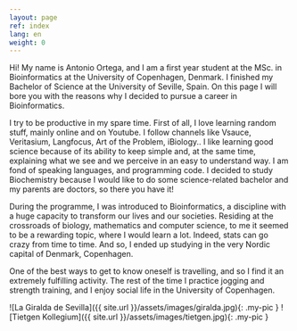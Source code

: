 ```yaml
---
layout: page
ref: index
lang: en
weight: 0
---
```


Hi! My name is Antonio Ortega, and I am a first year student at the MSc. in Bioinformatics at the University of Copenhagen, Denmark. I finished my Bachelor of Science at the University of Seville, Spain. On this page I will bore you with the reasons why I decided to pursue a career in Bioinformatics.

I try to be productive in my spare time. First of all, I love learning random stuff, mainly online and on Youtube. I follow channels like Vsauce, Veritasium, Langfocus, Art of the Problem, iBiology.. I like learning good science because of its ability to keep simple and, at the same time, explaining what we see and we perceive in an easy to understand way. I am fond of speaking languages, and programming code. I decided to study Biochemistry because I would like to do some science-related bachelor and my parents are doctors, so there you have it!

During the programme, I was introduced to Bioinformatics, a discipline with a huge capacity to transform our lives and our societies. Residing at the crossroads of biology, mathematics and computer science, to me it seemed to be a rewarding topic, where I would learn a lot. Indeed, stats can go crazy from time to time. And so, I ended up studying in the very Nordic capital of Denmark, Copenhagen.

 One of the best ways to get to know oneself is travelling, and so I find it an extremely fulfilling activity. The rest of the time I practice jogging and strength training, and I enjoy social life in the University of Copenhagen.


![La Giralda de Sevilla]({{ site.url }}/assets/images/giralda.jpg){: .my-pic }
![Tietgen Kollegium]({{ site.url }}/assets/images/tietgen.jpg){: .my-pic }

<script type="text/javascript" id="clustrmaps" src="//cdn.clustrmaps.com/map_v2.js?u=bp9s&d=VdcbnjYVWw5JTZHrsZImIpP_1JG7dkvuLL-48LFQ0ho"></script>
